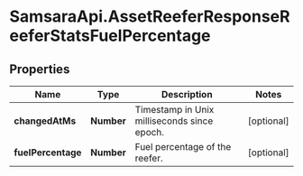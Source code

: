 # SamsaraApi.AssetReeferResponseReeferStatsFuelPercentage

## Properties
Name | Type | Description | Notes
------------ | ------------- | ------------- | -------------
**changedAtMs** | **Number** | Timestamp in Unix milliseconds since epoch. | [optional] 
**fuelPercentage** | **Number** | Fuel percentage of the reefer. | [optional] 


